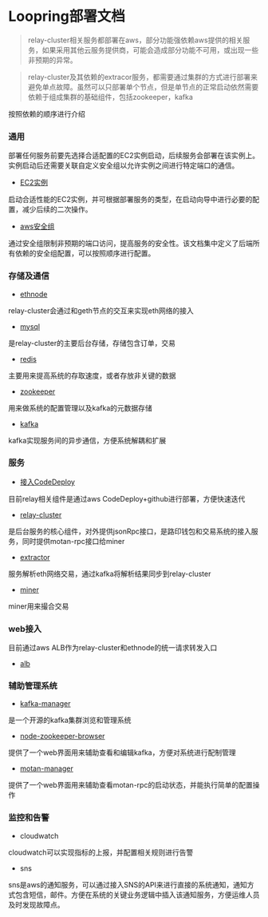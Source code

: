 # Loopring部署文档

> relay-cluster相关服务都部署在aws，部分功能强依赖aws提供的相关服务，如果采用其他云服务提供商，可能会造成部分功能不可用，或出现一些非预期的异常。

> relay-cluster及其依赖的extracor服务，都需要通过集群的方式进行部署来避免单点故障。虽然可以只部署单个节点，但是单节点的正常启动依然需要依赖于组成集群的基础组件，包括zookeeper，kafka

按照依赖的顺序进行介绍

### 通用
部署任何服务前要先选择合适配置的EC2实例启动，后续服务会部署在该实例上。实例启动后还需要关联自定义安全组以允许实例之间进行特定端口的通信。

* [EC2实例](new_ec2_cn.md)

启动合适性能的EC2实例，并可根据部署服务的类型，在启动向导中进行必要的配置，减少后续的二次操作。

* [aws安全组](security_group_cn.md)

通过安全组限制非预期的端口访问，提高服务的安全性。该文档集中定义了后端所有依赖的安全组配置，可以按照顺序进行配置。

### 存储及通信
* [ethnode](deploy_geth_cn.md)

relay-cluster会通过和geth节点的交互来实现eth网络的接入

* [mysql](deploy_mysql_cn.md)

是relay-cluster的主要后台存储，存储包含订单，交易

* [redis](deploy_redis_cn.md)

主要用来提高系统的存取速度，或者存放非关键的数据

* [zookeeper](deploy_zookeeper_cn.md)

用来做系统的配置管理以及kafka的元数据存储
* [kafka](deploy_kafka_cn)

kafka实现服务间的异步通信，方便系统解耦和扩展

### 服务
* [接入CodeDeploy](codedeploy_cn.md)

目前relay相关组件是通过aws CodeDeploy+github进行部署，方便快速迭代

* [relay-cluster](deploy_relay_cluster_cn.md)

是后台服务的核心组件，对外提供jsonRpc接口，是路印钱包和交易系统的接入服务，同时提供motan-rpc接口给miner

* [extractor](deploy_extractor_cn.md)

服务解析eth网络交易，通过kafka将解析结果同步到relay-cluster

* [miner](deploy_miner_cn.md)

miner用来撮合交易

### web接入
目前通过aws ALB作为relay-cluster和ethnode的统一请求转发入口

* [alb](deploy_alb_cn.md)

### 辅助管理系统
* [kafka-manager](deploy_kafka_manager_cn.md)

是一个开源的kafka集群浏览和管理系统

* [node-zookeeper-browser](deploy_zk_browser_cn.md)

提供了一个web界面用来辅助查看和编辑kafka，方便对系统进行配制管理

* [motan-manager](deploy_motan_manager_cn.md)

提供了一个web界面用来辅助查看motan-rpc的启动状态，并能执行简单的配置操作

### 监控和告警
* cloudwatch

cloudwatch可以实现指标的上报，并配置相关规则进行告警
* sns

sns是aws的通知服务，可以通过接入SNS的API来进行直接的系统通知，通知方式包含短信，邮件。方便在系统的关键业务逻辑中插入该通知服务，方便运维人员及时发现故障点。
